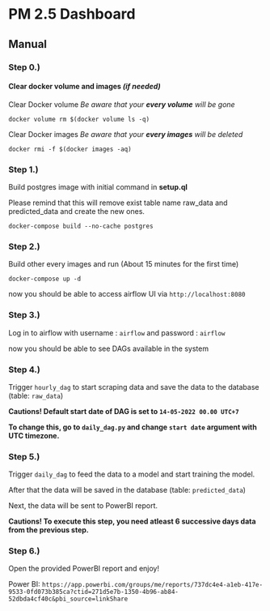 # PM 2.5 Dashboard

## Manual

### Step 0.)

#### Clear docker volume and images *(if needed)*

Clear Docker volume _Be aware that your **every volume** will be gone_

`docker volume rm $(docker volume ls -q)`

Clear Docker images _Be aware that your **every images** will be deleted_

`docker rmi -f $(docker images -aq)`

### Step 1.)

Build postgres image with initial command in **setup.ql**

Please remind that this will remove exist table name raw_data and predicted_data and create the new ones.

`docker-compose build --no-cache postgres`

### Step 2.)

Build other every images and run (About 15 minutes for the first time)

`docker-compose up -d`

now you should be able to access airflow UI via `http://localhost:8080`

### Step 3.)

Log in to airflow with username : `airflow` and password : `airflow`

now you should be able to see DAGs available in the system

### Step 4.)

Trigger `hourly_dag` to start scraping data and save the data to the database (table: `raw_data`)

**Cautions! Default start date of DAG is set to `14-05-2022 00.00 UTC+7`**

**To change this, go to `daily_dag.py` and change `start date` argument with UTC timezone.**

### Step 5.)

Trigger `daily_dag` to feed the data to a model and start training the model.

After that the data will be saved in the database (table: `predicted_data`)

Next, the data will be sent to PowerBI report.

**Cautions! To execute this step, you need atleast 6 successive days data from the previous step.**

### Step 6.)

Open the provided PowerBI report and enjoy!

Power BI: `https://app.powerbi.com/groups/me/reports/737dc4e4-a1eb-417e-9533-0fd073b385ca?ctid=271d5e7b-1350-4b96-ab84-52dbda4cf40c&pbi_source=linkShare`
